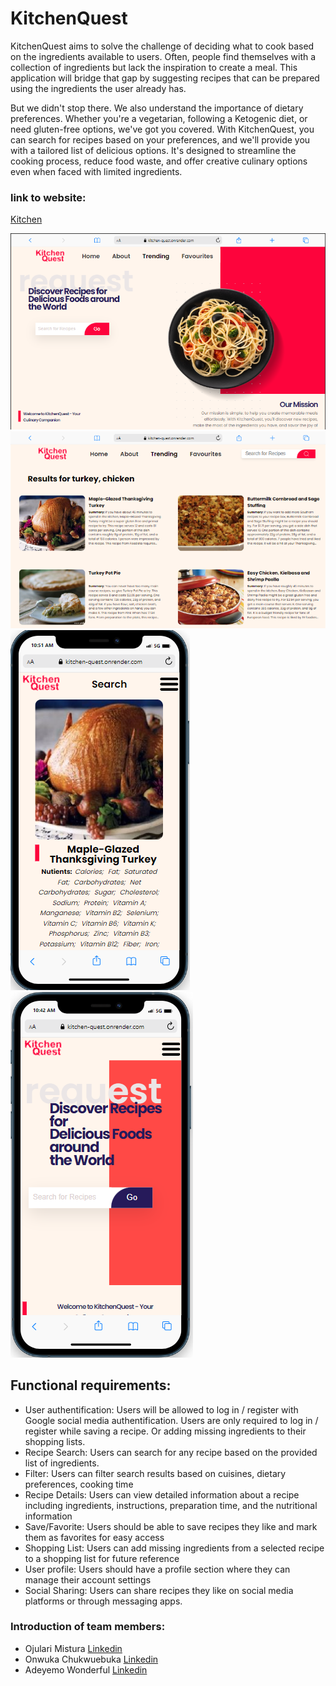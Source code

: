 # KitchenQuest
KitchenQuest aims to solve the challenge of deciding what to cook based on the ingredients available to users. Often, people find themselves with a collection of ingredients but lack the inspiration to create a meal. This application will bridge that gap by suggesting recipes that can be prepared using the ingredients the user already has. 

But we didn't stop there. We also understand the importance of dietary preferences. Whether you're a vegetarian, following a Ketogenic diet, or need gluten-free options, we've got you covered. With KitchenQuest, you can search for recipes based on your preferences, and we'll provide you with a tailored list of delicious options. It's designed to streamline the cooking process, reduce food waste, and offer creative culinary options even when faced with limited ingredients.

### link to website:
[Kitchen](Kitchen-quest.onrender.com)

![Kitchenquest laptopview](kq-lapt.png)
![about pg laptopview](kitch-sea.png)
![recipe page mobile](kitch-mo.png) ![homepage mobile](<kitchenquest mobie.png>)

## Functional requirements:
- User authentification: Users will be allowed to log in / register with Google social media authentification. Users are only required to log in / register while saving a recipe. Or adding missing ingredients to their shopping lists.
- Recipe Search: Users can search for any recipe based on the provided list of ingredients. 
- Filter: Users can filter search results based on cuisines, dietary preferences, cooking time
- Recipe Details: Users can view detailed information about a recipe including ingredients, instructions, preparation time, and the nutritional information
- Save/Favorite: Users should be able to save recipes they like and mark them as favorites for easy access
- Shopping List: Users can add missing ingredients from a selected recipe to a shopping list for future reference
- User profile: Users should have a profile section where they can manage their account settings
- Social Sharing: Users can share recipes they like on social media platforms or through messaging apps.

### Introduction of team members:
- Ojulari Mistura [Linkedin]('www.linkedin.com/in/ojulari-mistura-0652ab151/')
- Onwuka Chukwuebuka [Linkedin]('www.linkedin.com/in/nathan-88-ebu')
- Adeyemo Wonderful [Linkedin]('www.linkedin.com/in/wonderful-adeyemo-oluwadara/')
